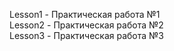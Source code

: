 Lesson1 - Практическая работа №1 <br />
Lesson2 - Практическая работа №2 <br />
Lesson3 - Практическая работа №3 <br />
